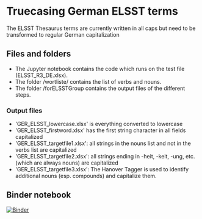 # Truecasing German ELSST terms
The ELSST Thesaurus terms are currently written in all caps but need to be transformed to regular German capitalization

## Files and folders
- The Jupyter notebook contains the code which runs on the test file (ELSST_R3_DE.xlsx). 
- The folder /wortliste/ contains the list of verbs and nouns.
- The folder /forELSSTGroup contains the output files of the different steps.

### Output files

- 'GER_ELSST_lowercase.xlsx' is everything converted to lowercase
- 'GER_ELSST_firstword.xlsx' has the first string character in all fields capitalized
- 'GER_ELSST_targetfile1.xlsx': all strings in the nouns list and not in the verbs list are capitalized
- 'GER_ELSST_targetfile2.xlsx': all strings ending in -heit, -keit, -ung, etc. (which are always nouns) are capitalized
- 'GER_ELSST_targetfile3.xlsx': The Hanover Tagger is used to identify additional nouns (esp. compounds) and capitalize them. 

## Binder notebook

[![Binder](https://mybinder.org/badge_logo.svg)](https://mybinder.org/v2/gh/jonasre123/ELSST-Group.git/HEAD)
